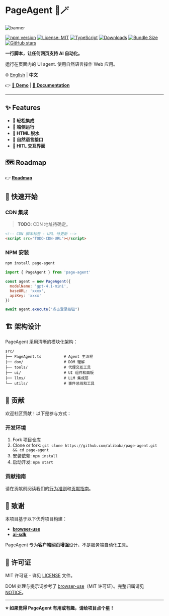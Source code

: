 # PageAgent 🤖🪄

![banner](https://img.alicdn.com/imgextra/i1/O1CN01RY0Wvh26ATVeDIX7v_!!6000000007621-0-tps-1672-512.jpg)

[![npm version](https://badge.fury.io/js/page-agent.svg)](https://badge.fury.io/js/page-agent) [![License: MIT](https://img.shields.io/badge/License-MIT-yellow.svg)](https://opensource.org/licenses/MIT) [![TypeScript](https://img.shields.io/badge/%3C%2F%3E-TypeScript-%230074c1.svg)](http://www.typescriptlang.org/) [![Downloads](https://img.shields.io/npm/dt/page-agent.svg)](https://www.npmjs.com/package/page-agent) [![Bundle Size](https://img.shields.io/bundlephobia/minzip/page-agent)](https://bundlephobia.com/package/page-agent) [![GitHub stars](https://img.shields.io/github/stars/gaomeng1900/page-agent.svg)](https://github.com/gaomeng1900/page-agent)

**一行脚本，让任何网页支持 AI 自动化。**

运行在页面内的 UI agent. 使用自然语言操作 Web 应用。

🌐 [English](./README.md) | **中文**

👉 [🚀 **Demo**](https://alibaba.github.io/page-agent/) | [📖 **Documentation**](https://alibaba.github.io/page-agent/#/docs/introduction/overview)

---

## ✨ Features

- **🎯 轻松集成**
- **🔐 端侧运行**
- **🧠 HTML 脱水**
- **💬 自然语言接口**
- **🎨 HITL 交互界面**

## 🗺️ Roadmap

👉 [**Roadmap**](./ROADMAP.md)

## 🚀 快速开始

### CDN 集成

> **TODO**: CDN 地址待确定。

```html
<!-- CDN 脚本标签 - URL 待更新 -->
<script src="TODO-CDN-URL"></script>
```

### NPM 安装

```bash
npm install page-agent
```

```javascript
import { PageAgent } from 'page-agent'

const agent = new PageAgent({
  modelName: 'gpt-4.1-mini',
  baseURL: 'xxxx',
  apiKey: 'xxxx'
})

await agent.execute("点击登录按钮")
```

## 🏗️ 架构设计

PageAgent 采用清晰的模块化架构：

```
src/
├── PageAgent.ts          # Agent 主流程
├── dom/                  # DOM 理解
├── tools/                # 代理交互工具
├── ui/                   # UI 组件和面板
├── llms/                 # LLM 集成层
└── utils/                # 事件总线和工具
```

## 🤝 贡献

欢迎社区贡献！以下是参与方式：

### 开发环境

1. Fork 项目仓库
2. Clone or fork: `git clone https://github.com/alibaba/page-agent.git && cd page-agent`
3. 安装依赖: `npm install`
4. 启动开发: `npm start`

### 贡献指南

请在贡献前阅读我们的[行为准则](CODE_OF_CONDUCT.md)和[贡献指南](CONTRIBUTING.md)。

## 👏 致谢

本项目基于以下优秀项目构建：

- **[browser-use](https://github.com/browser-use/browser-use)**
- **[ai-sdk](https://ai-sdk.dev/)**

PageAgent 专为**客户端网页增强**设计，不是服务端自动化工具。

## 📄 许可证

MIT 许可证 - 详见 [LICENSE](LICENSE) 文件。

DOM 处理与提示词参考了 [browser-use](https://github.com/browser-use/browser-use)（MIT 许可证）。完整归属请见 [NOTICE](NOTICE)。

---

**⭐ 如果觉得 PageAgent 有用或有趣，请给项目点个星！**